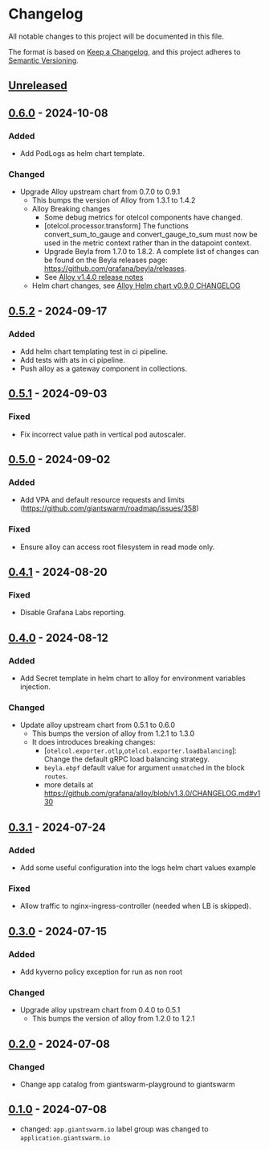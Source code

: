 # Changelog

All notable changes to this project will be documented in this file.

The format is based on [Keep a Changelog](https://keepachangelog.com/en/1.0.0/),
and this project adheres to [Semantic Versioning](https://semver.org/spec/v2.0.0.html).

## [Unreleased]

## [0.6.0] - 2024-10-08

### Added

- Add PodLogs as helm chart template.

### Changed

- Upgrade Alloy upstream chart from 0.7.0 to 0.9.1
  - This bumps the version of Alloy from 1.3.1 to 1.4.2
  - Alloy Breaking changes
    - Some debug metrics for otelcol components have changed.
    - [otelcol.processor.transform] The functions convert_sum_to_gauge and convert_gauge_to_sum must now be used in the metric context rather than in the datapoint context.
    - Upgrade Beyla from 1.7.0 to 1.8.2. A complete list of changes can be found on the Beyla releases page: https://github.com/grafana/beyla/releases.
    - See [Alloy v1.4.0 release notes](https://github.com/grafana/alloy/releases/tag/v1.4.0)
  - Helm chart changes, see [Alloy Helm chart v0.9.0 CHANGELOG](https://github.com/grafana/alloy/blob/helm-chart/0.9.0/operations/helm/charts/alloy/CHANGELOG.md)

## [0.5.2] - 2024-09-17

### Added

- Add helm chart templating test in ci pipeline.
- Add tests with ats in ci pipeline.
- Push alloy as a gateway component in collections.

## [0.5.1] - 2024-09-03

### Fixed

- Fix incorrect value path in vertical pod autoscaler.

## [0.5.0] - 2024-09-02

### Added

- Add VPA and default resource requests and limits (https://github.com/giantswarm/roadmap/issues/358)

### Fixed

- Ensure alloy can access root filesystem in read mode only.

## [0.4.1] - 2024-08-20

### Fixed

- Disable Grafana Labs reporting.

## [0.4.0] - 2024-08-12

### Added

- Add Secret template in helm chart to alloy for environment variables injection.

### Changed

- Update alloy upstream chart from 0.5.1 to 0.6.0
  - This bumps the version of alloy from 1.2.1 to 1.3.0
  - It does introduces breaking changes:
    - [`otelcol.exporter.otlp`,`otelcol.exporter.loadbalancing`]: Change the default gRPC load balancing strategy.
    - `beyla.ebpf` default value for argument `unmatched` in the block `routes`.
    - more details at https://github.com/grafana/alloy/blob/v1.3.0/CHANGELOG.md#v130

## [0.3.1] - 2024-07-24

### Added

- Add some useful configuration into the logs helm chart values example

### Fixed

- Allow traffic to nginx-ingress-controller (needed when LB is skipped).

## [0.3.0] - 2024-07-15

### Added

- Add kyverno policy exception for run as non root

### Changed

- Upgrade alloy upstream chart from 0.4.0 to 0.5.1
  - This bumps the version of alloy from 1.2.0 to 1.2.1

## [0.2.0] - 2024-07-08

### Changed

- Change app catalog from giantswarm-playground to giantswarm

## [0.1.0] - 2024-07-08

- changed: `app.giantswarm.io` label group was changed to `application.giantswarm.io`

[Unreleased]: https://github.com/giantswarm/alloy-app/compare/v0.6.0...HEAD
[0.6.0]: https://github.com/giantswarm/alloy-app/compare/v0.5.2...v0.6.0
[0.5.2]: https://github.com/giantswarm/alloy-app/compare/v0.5.1...v0.5.2
[0.5.1]: https://github.com/giantswarm/alloy-app/compare/v0.5.0...v0.5.1
[0.5.0]: https://github.com/giantswarm/alloy-app/compare/v0.4.1...v0.5.0
[0.4.1]: https://github.com/giantswarm/alloy-app/compare/v0.4.0...v0.4.1
[0.4.0]: https://github.com/giantswarm/alloy-app/compare/v0.3.1...v0.4.0
[0.3.1]: https://github.com/giantswarm/alloy-app/compare/v0.3.0...v0.3.1
[0.3.0]: https://github.com/giantswarm/alloy-app/compare/v0.2.0...v0.3.0
[0.2.0]: https://github.com/giantswarm/alloy-app/compare/v0.1.0...v0.2.0
[0.1.0]: https://github.com/giantswarm/alloy-app/releases/tag/v0.1.0
